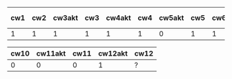 | cw1 | cw2 | cw3akt | cw3 | cw4akt | cw4 | cw5akt | cw5 | cw6 | cw7akt | cw7 | cw8akt | cw8 | k1 pkt |
|-----|-----|--------|-----|--------|-----|--------|-----|-----|--------|-----|--------|-----|--------|
|   1 |   1 |      1 |   1 |      1 |   1 |      0 |   1 |   1 |      1 |   1 |      1 |   1 |     34 |

| cw10 | cw11akt | cw11 | cw12akt | cw12 |
|------|---------|------|---------|------|
|    0 |       0 |    0 |       1 | ?    |
